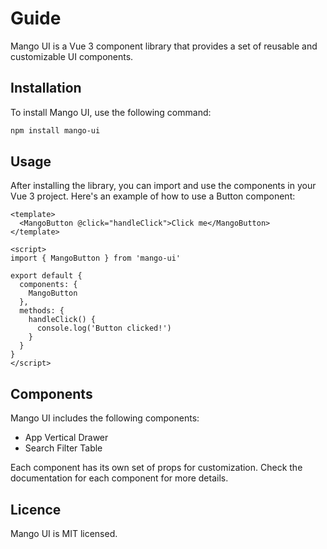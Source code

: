 # Guide
Mango UI is a Vue 3 component library that provides a set of reusable and customizable UI components.

## Installation

To install Mango UI, use the following command:

```bash
npm install mango-ui
```

## Usage

After installing the library, you can import and use the components in your Vue 3 project. Here's an example of how to use a Button component:

```vue
<template>
  <MangoButton @click="handleClick">Click me</MangoButton>
</template>

<script>
import { MangoButton } from 'mango-ui'

export default {
  components: {
    MangoButton
  },
  methods: {
    handleClick() {
      console.log('Button clicked!')
    }
  }
}
</script>
```

## Components

Mango UI includes the following components:

- App Vertical Drawer
- Search Filter Table

Each component has its own set of props for customization. Check the documentation for each component for more details.

## Licence
Mango UI is MIT licensed.